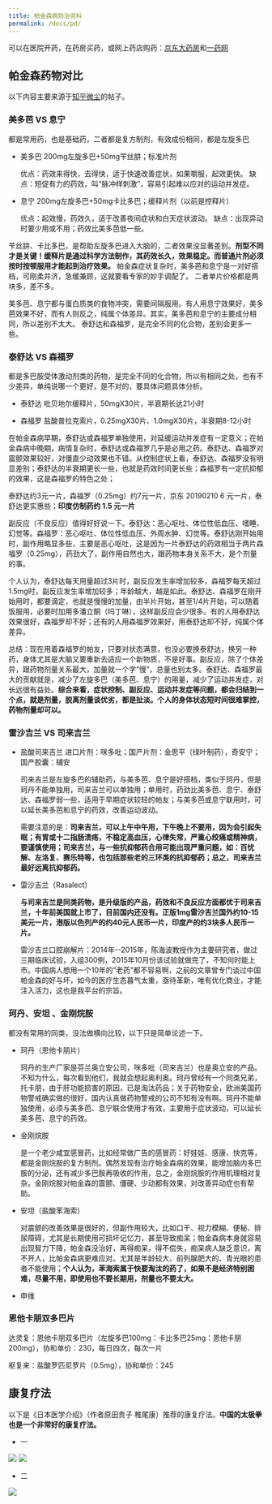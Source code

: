 ```yaml
---
title: 帕金森病防治资料
permalink: /docs/pd/
---
```


可以在医院开药，在药房买药，或网上药店购药：[京东大药房](https://mall.jd.com/index-1000075422.html)和[一药网](https://www.111.com.cn/)

## 帕金森药物对比

以下内容主要来源于[知乎微尘](https://www.zhihu.com/people/wei-chen-88-93/posts)的帖子。

### 美多芭 VS 息宁

都是常用药，也是基础药，二者都是复方制剂，有效成份相同，都是左旋多巴

- 美多巴 200mg左旋多巴+50mg苄丝肼；标准片剂

  优点：药效来得快，去得快，适于快速改善症状，如果嚼服，起效更快。
  缺点：短促有力的药效，叫“脉冲样刺激”，容易引起难以应对的运动并发症。

- 息宁 200mg左旋多巴+50mg卡比多巴；缓释片剂（以前是控释片）

  优点：起效慢，药效久，适于改善夜间症状和白天症状波动。
  缺点：出现异动时要少用或不用；药效比美多芭低一些。

苄丝肼、卡比多巴，是帮助左旋多巴进入大脑的，二者效果没显著差别。**剂型不同才是关键！缓释片是通过科学方法制作，其药效长久，效果稳定。而普通片剂必须按时按顿服用才能起到治疗效果。** 帕金森症状复杂时，美多芭和息宁是一对好搭档，可刚柔并济，急缓兼顾，这就要看专家的妙手调配了。 二者单片价格都是两块多，差不多。

美多芭、息宁都与蛋白质类的食物冲突，需要间隔服用。有人用息宁效果好，美多芭效果不好，而有人则反之，纯属个体差异。其实，美多芭和息宁的主要成分相同，所以差别不太大。
泰舒达和森福罗，是完全不同的化合物，差别会更多一些。

### 泰舒达 VS 森福罗

都是多巴胺受体激动剂类的药物，是完全不同的化合物，所以有相同之处，也有不少差异，单纯说哪一个更好，是不对的，要具体问题具体分析。

- 泰舒达 吡贝地尔缓释片，50mgX30片，半衰期长达21小时

- 森福罗 盐酸普拉克索片，0.25mgX30片、1.0mgX30片，半衰期8-12小时

在帕金森病早期，泰舒达或森福罗单独使用，对延缓运动并发症有一定意义；在帕金森病中晚期，病情复杂时，泰舒达或森福罗几乎是必用之药。泰舒达、森福罗对震颤效果较好，对僵直少动效果也不错。从控制症状上看，泰舒达、森福罗没有明显差别；泰舒达的半衰期更长一些，也就是药效时间更长些；森福罗有一定抗抑郁的效果，这是森福罗的特色之处；

泰舒达约3元一片，森福罗（0.25mg）约7元一片，京东 20190210 6 元一片，泰舒达更实惠些；**印度仿制药约 1.5 元一片**

副反应（不良反应）值得好好说一下。泰舒达：恶心呕吐、体位性低血压、嗜睡、幻觉等。森福罗：恶心呕吐、体位性低血压、外周水肿、幻觉等。泰舒达刚开始用时，副作用略显多些，主要是恶心呕吐，这是因为一片泰舒达的药效相当于两片森福罗（0.25mg），药劲大了，副作用自然也大，跟药物本身关系不大，是个剂量的事。

个人认为，泰舒达每天用量超过3片时，副反应发生率增加较多，森福罗每天超过1.5mg时，副反应发生率增加较多；年龄越大，越是如此。泰舒达、森福罗在刚开始用时，都要滴定，也就是慢慢的加量，由半片开始，甚至1/4片开始，可以随着饭服用，必要时加用多潘立酮（吗丁啉），这样副反应会少很多。有的人用泰舒达效果很好，森福罗却不好；还有的人用森福罗效果好，用泰舒达却不好，纯属个体差异。

总结：现在用着森福罗的帕友，只要对状态满意，也没必要换泰舒达，换另一种药，身体尤其是大脑又要重新去适应一个新物质，不是好事。副反应，除了个体差异，跟药物剂量关系最大，加量就一个字“慢”，总量也别太多。泰舒达、森福罗最大的贡献就是，减少了左旋多巴（美多芭、息宁）的用量，减少了运动并发症，对长远很有益处。**综合来看，症状控制、副反应、运动并发症等问题，都会归结到一个点，就是剂量，脱离剂量谈优劣，都是扯淡。个人的身体状态短时间很难掌控，药物剂量却可以。**

### 雷沙吉兰 VS 司来吉兰

- 盐酸司来吉兰 进口片剂：咪多吡；国产片剂：金思平（绿叶制药），奇安宁； 国产胶囊：辅安

  司来吉兰是左旋多巴的辅助药，与美多芭、息宁是好搭档，类似于珂丹，但是珂丹不能单独用，司来吉兰可以单独用；单用时，药劲比美多芭、息宁、泰舒达、森福罗弱一些，适用于早期症状较轻的帕友；与美多芭或息宁联用时，可以延长美多芭和息宁的药效，改善运动波动。

  需要注意的是：**司来吉兰，可以上午中午用，下午晚上不要用，因为会引起失眠；有胃或十二指肠溃疡，不稳定高血压，心律失常，严重心绞痛或精神病，要谨慎使用；司来吉兰，与一些抗抑郁药合用可能出现严重问题，如：百忧解、左洛复、赛乐特等，也包括那些老的三环类的抗抑郁药；总之，司来吉兰最好远离抗抑郁药。**

- 雷沙吉兰（Rasalect）

  **与司来吉兰是同类药物，是升级版的产品，药效和不良反应方面都优于司来吉兰，十年前美国就上市了，目前国内还没有。正版1mg雷沙吉兰国外约10-15美元一片，港版以色列产的约40元人民币一片，印度产的约3块多人民币一片。**

  雷沙吉兰口腔崩解片：2014年--2015年，陈海波教授作为主要研究者，做过三期临床试验，入组300例，2015年10月份该试验就做完了，不知何时能上市。中国病人想用一个10年的“老药”都不容易啊，之前的文章曾专门谈过中国帕金森的好与坏，如今的医疗生态暮气太重，亟待革新，唯有优化商业，才能注入活力，这也是我平台的宗旨。

### 珂丹、安坦 、金刚烷胺

都没有常用的同类，没法做横向比较，以下只是简单论述一下。

- 珂丹（恩他卡朋片）

  珂丹的生产厂家是芬兰奥立安公司，咪多吡（司来吉兰）也是奥立安的产品。不知为什么，每次看到他们，我就会想起奥利奥。珂丹曾经有一个同类兄弟，托卡朋，由于肝功能损害的原因，已是淘汰药品；关于药物安全，欧洲美国药物警戒确实做的很好，国内认真做药物警戒的公司不知有没有啊。珂丹不能单独使用，必须与美多芭、息宁联合使用才有效，主要用于症状波动，可以延长美多芭、息宁的药效。

- 金刚烷胺

  是一个老少咸宜感冒药，比如经常做广告的感冒药：好娃娃、感康、快克等，都是金刚烷胺的复方制剂。偶然发现有治疗帕金森病的效果，能增加脑内多巴胺的分泌，还有减少多巴胺再吸收的作用，总之，金刚烷胺的作用机理相对复杂。金刚烷胺对帕金森的震颤、僵硬、少动都有效果，对改善异动症也有帮助。

- 安坦（盐酸苯海索）

  对震颤的改善效果是很好的，但副作用较大，比如口干、视力模糊、便秘、排尿障碍，尤其是长期使用可损坏记忆力，甚至导致痴呆；帕金森病本身就容易出现智力下降，帕金森没治好，再得痴呆，得不偿失，痴呆病人缺乏意识，离不开人，比帕金森病更难应对。尤其是年龄较大、前列腺肥大的、青光眼的患者不能使用；**个人认为，苯海索属于快要淘汰的药了，如果不是经济特别困难，尽量不用，即使用也不要长期用，剂量也不要太大。**

- 申维

### 恩他卡朋双多巴片

达灵复：恩他卡朋双多巴片（左旋多巴100mg：卡比多巴25mg：恩他卡朋200mg），协和单价：230，每日四次，每次一片

枢复来：盐酸罗匹尼罗片（0.5mg），协和单价：245

## 康复疗法

以下是《日本医学介绍》（作者原田贵子 椎尾康）推荐的康复疗法。**中国的太极拳也是一个非常好的康复疗法。**
- 一

![](https://raw.githubusercontent.com/ericluo/imagebed/master/img/20190210184727.png)
![](https://raw.githubusercontent.com/ericluo/imagebed/master/img/20190210184803.png)

- 二

![](https://raw.githubusercontent.com/ericluo/imagebed/master/img/20190210184850.png)
